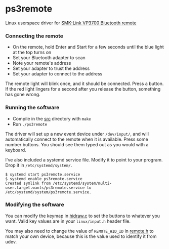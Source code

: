 ps3remote
=========

Linux userspace driver for [SMK-Link VP3700 Bluetooth remote](http://www.smklink.com/products/blu-link-universal-remote-control-for-playstation-3)

### Connecting the remote
- On the remote, hold Enter and Start for a few seconds until the blue light at the top turns on
- Set your Bluetooth adapter to scan
- Note your remote's address
- Set your adapter to trust the address
- Set your adapter to connect to the address

The remote light will blink once, and it should be connected. Press a button. If the red light lingers for a second after you release the button, something has gone wrong.

### Running the software
- Compile in the [src](../master/src/) directory with `make`
- Run `./ps3remote`

The driver will set up a new event device under `/dev/input/`, and will automatically connect to the remote when it is available. Press some number buttons. You should see them typed out as you would with a keyboard.

I've also included a systemd service file. Modify it to point to your program. Drop it in `/etc/systemd/system/`.
```shell
$ systemd start ps3remote.service
$ systemd enable ps3remote.service
Created symlink from /etc/systemd/system/multi-user.target.wants/ps3remote.service to /etc/systemd/system/ps3remote.service.
```

### Modifying the software
You can modify the keymap in [hidraw.c](../master/src/hidraw.c) to set the buttons to whatever you want. Valid key values are in your `linux/input.h` header file.

You may also need to change the value of `REMOTE_HID_ID` in [remote.h](../master/src/remote.h) to match your own device, because this is the value used to identify it from udev.
